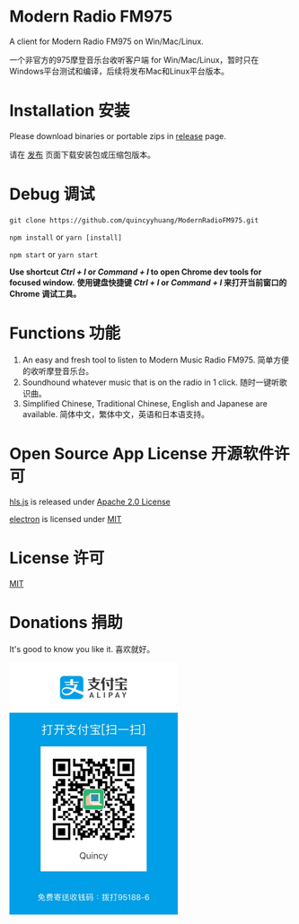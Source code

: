 # Modern Radio FM975

A client for Modern Radio FM975 on Win/Mac/Linux.

一个非官方的975摩登音乐台收听客户端 for Win/Mac/Linux，暂时只在Windows平台测试和编译，后续将发布Mac和Linux平台版本。

# Installation 安装

Please download binaries or portable zips in [release](https://github.com/quincyyhuang/ModernRadioFM975/releases) page.

请在 [发布](https://github.com/quincyyhuang/ModernRadioFM975/releases) 页面下载安装包或压缩包版本。

# Debug 调试

`git clone https://github.com/quincyyhuang/ModernRadioFM975.git`

`npm install` or `yarn [install]`

`npm start` or `yarn start`

**Use shortcut *Ctrl + I* or *Command + I* to open Chrome dev tools for focused window.**
**使用键盘快捷键 *Ctrl + I* or *Command + I* 来打开当前窗口的 Chrome 调试工具。**

# Functions 功能

1. An easy and fresh tool to listen to Modern Music Radio FM975. 简单方便的收听摩登音乐台。
2. Soundhound whatever music that is on the radio in 1 click. 随时一键听歌识曲。
3. Simplified Chinese, Traditional Chinese, English and Japanese are available. 简体中文，繁体中文，英语和日本语支持。

# Open Source App License 开源软件许可

[hls.js](https://github.com/video-dev/hls.js/) is released under [Apache 2.0 License](https://github.com/video-dev/hls.js/blob/master/LICENSE)

[electron](https://github.com/electron/electron) is licensed under [MIT](https://github.com/electron/electron/blob/master/LICENSE)

# License 许可

[MIT](https://github.com/quincyyhuang/ModernRadioFM975/blob/master/LICENSE)

# Donations 捐助

It's good to know you like it. 喜欢就好。

<img src="./qrcode/alipay_donation.jpg" alt="alt text" width="300">